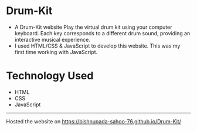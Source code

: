 # Drum-Kit
- A Drum-Kit website Play the virtual drum kit using your computer keyboard.
Each key corresponds to a different drum sound, providing an interactive musical experience. 
- I used HTML/CSS & JavaScript to develop this website. 
This was my first time working with JavaScript.

# Technology Used
- HTML
- CSS
- JavaScript

---

Hosted the website on https://bishnupada-sahoo-76.github.io/Drum-Kit/
